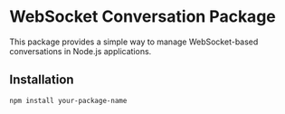 # WebSocket Conversation Package

This package provides a simple way to manage WebSocket-based conversations in Node.js applications.

## Installation

```bash
npm install your-package-name